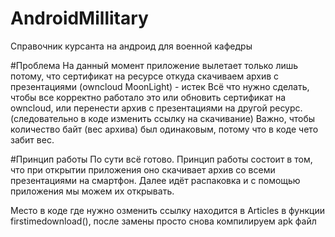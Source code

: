 # AndroidMillitary
Справочник курсанта на андроид для военной кафедры

#Проблема
На данный момент приложение вылетает только лишь потому, что сертификат на ресурсе откуда скачиваем архив с презентациями (owncloud MoonLight) - истек
Всё что нужно сделать, чтобы все корректно работало это или обновить сертификат на owncloud, или перенести архив с презентациями на другой ресурс. (следовательно в коде изменить ссылку на скачивание)
Важно, чтобы количество байт (вес архива) был одинаковым, потому что в коде чето забит вес.

#Принцип работы
По сути всё готово.
Принцип работы состоит в том, что при открытии приложения оно скачивает архив со всеми презентациями на смартфон. Далее идёт распаковка и с помощью приложения мы можем их открывать.

Место в коде где нужно озменить ссылку находится в Articles в функции firstimedownload(), после замены просто снова компилируем apk файл
